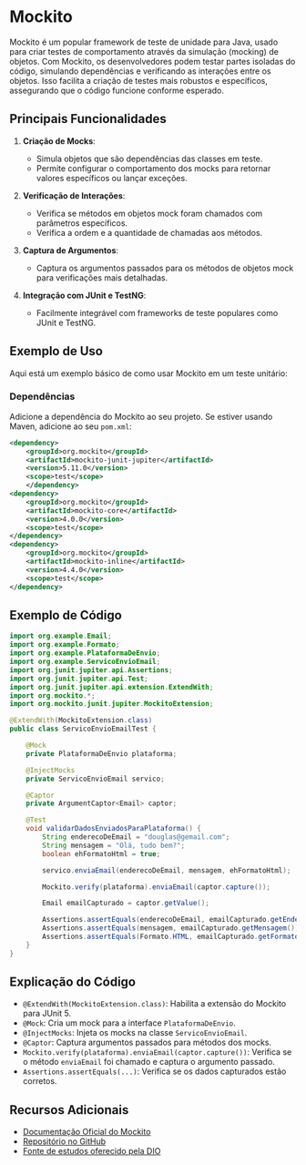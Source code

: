 # Mockito

Mockito é um popular framework de teste de unidade para Java, usado para criar testes de comportamento através da simulação (mocking) de objetos. Com Mockito, os desenvolvedores podem testar partes isoladas do código, simulando dependências e verificando as interações entre os objetos. Isso facilita a criação de testes mais robustos e específicos, assegurando que o código funcione conforme esperado.

## Principais Funcionalidades

1. **Criação de Mocks**:
   - Simula objetos que são dependências das classes em teste.
   - Permite configurar o comportamento dos mocks para retornar valores específicos ou lançar exceções.

2. **Verificação de Interações**:
   - Verifica se métodos em objetos mock foram chamados com parâmetros específicos.
   - Verifica a ordem e a quantidade de chamadas aos métodos.

3. **Captura de Argumentos**:
   - Captura os argumentos passados para os métodos de objetos mock para verificações mais detalhadas.

4. **Integração com JUnit e TestNG**:
   - Facilmente integrável com frameworks de teste populares como JUnit e TestNG.

## Exemplo de Uso

Aqui está um exemplo básico de como usar Mockito em um teste unitário:

### Dependências

Adicione a dependência do Mockito ao seu projeto. Se estiver usando Maven, adicione ao seu `pom.xml`:

```xml
<dependency>
    <groupId>org.mockito</groupId>
    <artifactId>mockito-junit-jupiter</artifactId>
    <version>5.11.0</version>
    <scope>test</scope>
    </dependency>
<dependency>
    <groupId>org.mockito</groupId>
    <artifactId>mockito-core</artifactId>
    <version>4.0.0</version>
    <scope>test</scope>
</dependency>
<dependency>
    <groupId>org.mockito</groupId>
    <artifactId>mockito-inline</artifactId>
    <version>4.4.0</version>
    <scope>test</scope>
</dependency>
```

## Exemplo de Código

```java
import org.example.Email;
import org.example.Formato;
import org.example.PlataformaDeEnvio;
import org.example.ServicoEnvioEmail;
import org.junit.jupiter.api.Assertions;
import org.junit.jupiter.api.Test;
import org.junit.jupiter.api.extension.ExtendWith;
import org.mockito.*;
import org.mockito.junit.jupiter.MockitoExtension;

@ExtendWith(MockitoExtension.class)
public class ServicoEnvioEmailTest {

    @Mock
    private PlataformaDeEnvio plataforma;

    @InjectMocks
    private ServicoEnvioEmail servico;

    @Captor
    private ArgumentCaptor<Email> captor;

    @Test
    void validarDadosEnviadosParaPlataforma() {
        String enderecoDeEmail = "douglas@gemail.com";
        String mensagem = "Olá, tudo bem?";
        boolean ehFormatoHtml = true;

        servico.enviaEmail(enderecoDeEmail, mensagem, ehFormatoHtml);

        Mockito.verify(plataforma).enviaEmail(captor.capture());

        Email emailCapturado = captor.getValue();

        Assertions.assertEquals(enderecoDeEmail, emailCapturado.getEnderecoEmail());
        Assertions.assertEquals(mensagem, emailCapturado.getMensagem());
        Assertions.assertEquals(Formato.HTML, emailCapturado.getFormato());
    }
}
```

## Explicação do Código

- `@ExtendWith(MockitoExtension.class)`: Habilita a extensão do Mockito para JUnit 5.
- `@Mock`: Cria um mock para a interface `PlataformaDeEnvio`.
- `@InjectMocks`: Injeta os mocks na classe `ServicoEnvioEmail`.
- `@Captor`: Captura argumentos passados para métodos dos mocks.
- `Mockito.verify(plataforma).enviaEmail(captor.capture())`: Verifica se o método `enviaEmail` foi chamado e captura o argumento passado.
- `Assertions.assertEquals(...)`: Verifica se os dados capturados estão corretos.

## Recursos Adicionais

- [Documentação Oficial do Mockito](https://site.mockito.org/)
- [Repositório no GitHub](https://github.com/mockito/mockito)
- [Fonte de estudos oferecido pela DIO](https://github.com/willyancaetano/mockito-exemplos)

